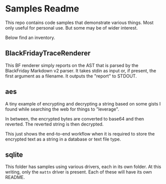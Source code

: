# Samples Readme

This repo contains code samples that demonstrate various things.
Most only useful for personal use. But some may be of wider interest.

Below find an inventory.

## BlackFridayTraceRenderer

This BF renderer simply reports on the AST that is parsed by 
the BlackFriday Markdown v2 parser. It takes stdin as input or, 
if present, the first argument as a filename. It outputs the 
"report" to STDOUT.

## aes

A tiny example of encrypting and decrypting a string based on some gists
I found while searching the web for things to "leverage".

In between, the encrypted bytes are converted to base64 and then
reverted. The reverted string is then decrypted.

This just shows the end-to-end workflow when it is required to store
the encrypted text as a string in a database or text file type.

## sqlite

This folder has samples using various drivers, each in its own folder.
At this writing, only the `mattn` driver is present. Each of these will have
its own README.

